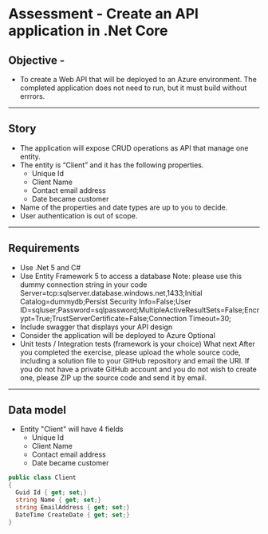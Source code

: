 # Assessment - Create an API application in .Net Core

## Objective - 
- To create a Web API that will be deployed to an Azure environment. The completed application does not need to run, but it must build without errrors.

---

## Story
- The application will expose CRUD operations as API that manage one entity.
- The entity is “Client” and it has the following properties.
  - Unique Id
  - Client Name
  - Contact email address
  - Date became customer
- Name of the properties and date types are up to you to decide.
- User authentication is out of scope.

---

## Requirements
- Use .Net 5 and C#
- Use Entity Framework 5 to access a database Note: please use this dummy connection string in your code Server=tcp:sqlserver.database.windows.net,1433;Initial Catalog=dummydb;Persist Security Info=False;User ID=sqluser;Password=sqlpassword;MultipleActiveResultSets=False;Encrypt=True;TrustServerCertificate=False;Connection Timeout=30;
- Include swagger that displays your API design
- Consider the application will be deployed to Azure
Optional
- Unit tests / Integration tests (framework is your choice)
What next
After you completed the exercise, please upload the whole source code, including a solution file to your GitHub repository and email the URI. If you do not have a private GitHub account and you do not wish to create one, please ZIP up the source code and send it by email.

---

## Data model
- Entity "Client" will have 4 fields
  - Unique Id
  - Client Name
  - Contact email address
  - Date became customer
 
```csharp
public class Client
{
  Guid Id { get; set;}
  string Name { get; set;}
  string EmailAddress { get; set;}
  DateTime CreateDate { get; set;}
}
```
